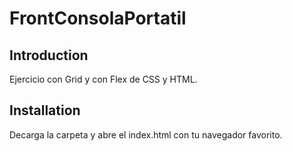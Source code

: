# FrontConsolaPortatil

## Introduction

Ejercicio con Grid y con Flex de CSS y HTML.


## Installation

Decarga la carpeta y abre el index.html con tu navegador favorito.